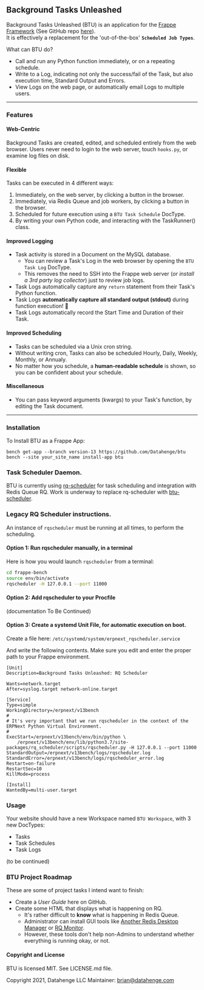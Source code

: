 ## Background Tasks Unleashed
Background Tasks Unleashed (BTU) is an application for the [Frappe Framework](https://frappeframework.com/) (See GitHub repo [here](https://github.com/frappe)).\
It is effectively a replacement for the 'out-of-the-box' **`Scheduled Job Types`**.

What can BTU do?

* Call and run any Python function immediately, or on a repeating schedule.
* Write to a Log, indicating not only the success/fail of the Task, but also execution time, Standard Output and Errors.
* View Logs on the web page, or automatically email Logs to multiple users.

----
### Features
#### Web-Centric
Background Tasks are created, edited, and scheduled entirely from the web browser.  Users never need to login to the web server, touch `hooks.py`, or examine log files on disk.

#### Flexible
Tasks can be executed in 4 different ways:
1. Immediately, on the web server, by clicking a button in the browser.
3. Immediately, via Redis Queue and job workers, by clicking a button in the browser.
5. Scheduled for future execution using a `BTU Task Schedule` DocType.
6. By writing your own Python code, and interacting with the TaskRunner() class.

#### Improved Logging
* Task activity is stored in a Document on the MySQL database.
  * You can review a Task's Log in the web browser by opening the `BTU Task Log` DocType.
  * This removes the need to SSH into the Frappe web server (*or install a 3rd party log collector*) just to review job logs.
* Task Logs automatically capture any `return` statement from their Task's Python function.
* Task Logs **automatically capture all standard output (stdout)** during function execution! 🥳
* Task Logs automatically record the Start Time and Duration of their Task.

#### Improved Scheduling
* Tasks can be scheduled via a Unix cron string.
* Without writing cron, Tasks can also be scheduled Hourly, Daily, Weekly, Monthly, or Annualy.
* No matter how you schedule, a **human-readable schedule** is shown, so you can be confident about your schedule.

#### Miscellaneous
* You can pass keyword arguments (kwargs) to your Task's function, by editing the Task document.

----
### Installation

To Install BTU as a Frappe App:

```
bench get-app --branch version-13 https://github.com/Datahenge/btu
bench --site your_site_name install-app btu
```

### Task Scheduler Daemon.
BTU is currently using [rq-scheduler](https://pypi.org/project/rq-scheduler/) for task scheduling and integration with Redis Queue RQ. 
Work is underway to replace rq-scheduler with [btu-scheduler](https://github.com/Datahenge/btu_scheduler_daemon).

### Legacy RQ Scheduler instructions.
An instance of `rqscheduler` must be running at all times, to perform the scheduling.

#### Option 1: Run rqscheduler manually, in a terminal

Here is how you would launch `rqscheduler` from a terminal:
```bash
cd frappe-bench
source env/bin/activate
rqscheduler -H 127.0.0.1 --port 11000
```

#### Option 2: Add rqscheduler to your Procfile
(documentation To Be Continued)

#### Option 3: Create a systemd Unit File, for automatic execution on boot.

Create a file here:  `/etc/systemd/system/erpnext_rqscheduler.service`

And write the following contents.  Make sure you edit and enter the proper path to your Frappe environment.
```
[Unit]
Description=Background Tasks Unleashed: RQ Scheduler

Wants=network.target
After=syslog.target network-online.target

[Service]
Type=simple
WorkingDirectory=/erpnext/v13bench
#
# It's very important that we run rqscheduler in the context of the ERPNext Python Virtual Environment.
#
ExecStart=/erpnext/v13bench/env/bin/python \
    /erpnext/v13bench/env/lib/python3.7/site-packages/rq_scheduler/scripts/rqscheduler.py -H 127.0.0.1 --port 11000
StandardOutput=/erpnext/v13bench/logs/rqscheduler.log
StandardError=/erpnext/v13bench/logs/rqscheduler_error.log
Restart=on-failure
RestartSec=10
KillMode=process

[Install]
WantedBy=multi-user.target
```

### Usage
Your website should have a new Workspace named `BTU Workspace`, with 3 new DocTypes:

  * Tasks
  * Task Schedules
  * Task Logs

(to be continued)

### BTU Project Roadmap
These are some of project tasks I intend want to finish:

* Create a *User Guide* here on GitHub.
* Create some HTML that displays what is happening on RQ.
    * It's rather difficult to **know** what is happening in Redis Queue.
    * Administrator can install GUI tools like [Another Redis Desktop Manager](https://www.electronjs.org/apps/anotherredisdesktopmanager) or [RQ Monitor](https://pypi.org/project/rqmonitor/).
    * However, these tools don't help non-Admins to understand whether everything is running okay, or not.

#### Copyright and License
BTU is licensed MIT.  See LICENSE.md file.

Copyright 2021, Datahenge LLC
Maintainer: brian@datahenge.com
